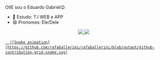 OIIE sou o Eduardo Gabriel😉

- 🌱 Estudo: T.I WEB e APP
- 😄 Pronomes: Ele/Dele


<div align="center">
  <a href="https://github.com/edurcoo">
  <img height="150em" src="https://github-readme-stats.vercel.app/api?username=edurcoo&show_icons=true&theme=dark&include_all_commits=true&count_private=true"/>
  <img height="150em" src="https://github-readme-stats.vercel.app/api/top-langs/?username=edurcoo&layout=compact&langs_count=7&theme=dark"/>
</div>

  <div>
    
      ![Snake animation](https://github.com/rafaballerini/rafaballerini/blob/output/github-contribution-grid-snake.svg)
  </div>
